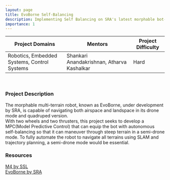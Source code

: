 ```yaml
---
layout: page
title: EvoBorne Self-Balancing
description: Implementing Self Balancing on SRA's latest morphable bot-EvoBourne in a semi-drone mode. 
importance: 1
---
```


| Project Domains                                                 | Mentors                                    | Project Difficulty |
|-----------------------------------------------------------------|--------------------------------------------|--------------------|
| Robotics, Embedded Systems, Control Systems                     | Shankari Anandakrishnan, Atharva Kashalkar | Hard               |

<br>

### Project Description
The morphable multi-terrain robot, known as EvoBorne, under development by SRA, is capable of navigating both airspace and landspace in its drone mode and quadruped version.
<br>
With two wheels and two thrusters, this project seeks to develop a MPC(Model Predictive Control) that can equip the bot with autonomous self-balancing so that it can maneuver through steep terrain in a semi-drone mode. To fully automate the robot to navigate all terrains using SLAM and trajectory planning, a semi-drone mode would be essential.

### Resources
[M4 by SSL](https://www.youtube.com/watch?v=1ohGCx0Jrnk) <br>
[EvoBorne by SRA](/assets/pdf/EvoBorne-Poster.pdf)<br>
